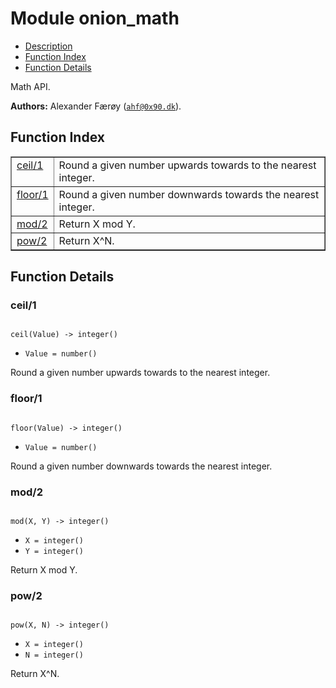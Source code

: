 

# Module onion_math #
* [Description](#description)
* [Function Index](#index)
* [Function Details](#functions)

Math API.

__Authors:__ Alexander Færøy ([`ahf@0x90.dk`](mailto:ahf@0x90.dk)).

<a name="index"></a>

## Function Index ##


<table width="100%" border="1" cellspacing="0" cellpadding="2" summary="function index"><tr><td valign="top"><a href="#ceil-1">ceil/1</a></td><td>Round a given number upwards towards to the nearest integer.</td></tr><tr><td valign="top"><a href="#floor-1">floor/1</a></td><td>Round a given number downwards towards the nearest integer.</td></tr><tr><td valign="top"><a href="#mod-2">mod/2</a></td><td>Return X mod Y.</td></tr><tr><td valign="top"><a href="#pow-2">pow/2</a></td><td>Return X^N.</td></tr></table>


<a name="functions"></a>

## Function Details ##

<a name="ceil-1"></a>

### ceil/1 ###

<pre><code>
ceil(Value) -&gt; integer()
</code></pre>

<ul class="definitions"><li><code>Value = number()</code></li></ul>

Round a given number upwards towards to the nearest integer.

<a name="floor-1"></a>

### floor/1 ###

<pre><code>
floor(Value) -&gt; integer()
</code></pre>

<ul class="definitions"><li><code>Value = number()</code></li></ul>

Round a given number downwards towards the nearest integer.

<a name="mod-2"></a>

### mod/2 ###

<pre><code>
mod(X, Y) -&gt; integer()
</code></pre>

<ul class="definitions"><li><code>X = integer()</code></li><li><code>Y = integer()</code></li></ul>

Return X mod Y.

<a name="pow-2"></a>

### pow/2 ###

<pre><code>
pow(X, N) -&gt; integer()
</code></pre>

<ul class="definitions"><li><code>X = integer()</code></li><li><code>N = integer()</code></li></ul>

Return X^N.

